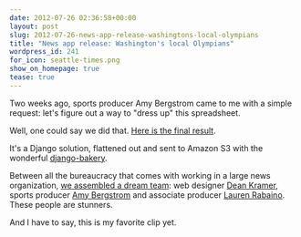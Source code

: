 ```yaml
---
date: 2012-07-26 02:36:58+00:00
layout: post
slug: 2012-07-26-news-app-release-washingtons-local-olympians
title: "News app release: Washington's local Olympians"
wordpress_id: 241
for_icon: seattle-times.png
show_on_homepage: true
tease: true
---
```


Two weeks ago, sports producer Amy Bergstrom came to me with a simple request: let's figure out a way to "dress up" this spreadsheet.

Well, one could say we did that. [Here is the final result](http://seattletimes.nwsource.com/flatpages/sports/olympics/2012/seattle-washington-london-2012-olympics.html).

It's a Django solution, flattened out and sent to Amazon S3 with the wonderful [django-bakery](http://datadesk.latimes.com/posts/2012/03/introducing-django-bakery/).

Between all the bureaucracy that comes with working in a large news organization, [we assembled a dream team](http://en.wikipedia.org/wiki/Dumbledore's_Army): web designer [Dean Kramer](https://twitter.com/deanohyeah), sports producer [Amy Bergstrom](https://twitter.com/amylbergstrom) and associate producer [Lauren Rabaino](https://twitter.com/laurenrabaino). These people are stunners.

And I have to say, this is my favorite clip yet.

